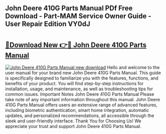 ## John Deere 410G Parts Manual PDf Free Download - Part-MAM Service Owner Guide - User Repair Edition VY0dJ

# <h2><a href="http://bc97071.oget.top/?id=John+Deere+410G+Parts+Manual">🔗Download New 👉🔴 John Deere 410G Parts Manual</a></h2>

[![John Deere 410G Parts Manual new download](https://i.imgur.com/5g1atiW.png)](http://bc97071.oget.top/?id=John+Deere+410G+Parts+Manual)
Hello and welcome to the user manual for your brand new John Deere 410G Parts Manual. This guide is specifically designed to familiarize you with the features, functions, and benefits of your product. You will find step-by-step instructions for installation, usage, and maintenance, as well as troubleshooting tips for common issues. Important Notes John Deere 410G Parts Manual Please take note of any important information throughout this manual. John Deere 410G Parts Manual offers users an extensive range of advanced features, including biometric authentication, smart home integration, automatic updates, and personalized recommendations, all accessible through the sleek and user-friendly interface. Thank You for Choosing Us! We appreciate your trust and support John Deere 410G Parts Manual.
